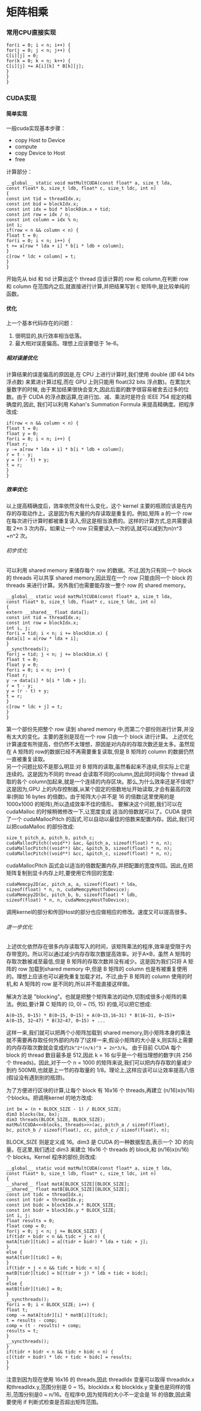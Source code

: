 # 矩阵相乘
### 常用CPU直接实现

```
for(i = 0; i < n; i++) {
for(j = 0; j < n; j++) {
C[i][j] = 0;
for(k = 0; k < n; k++) {
C[i][j] += A[i][k] * B[k][j];
}
}
}
```
### CUDA实现
#### 简单实现
一般cuda实现基本步骤：
- copy Host to Device
- compute 
- copy Device to Host
- free

计算部分：

```
__global__ static void matMultCUDA(const float* a, size_t lda,
const float* b, size_t ldb, float* c, size_t ldc, int n)
{
const int tid = threadIdx.x;
const int bid = blockIdx.x;
const int idx = bid * blockDim.x + tid;
const int row = idx / n;
const int column = idx % n;
int i;
if(row < n && column < n) {
float t = 0;
for(i = 0; i < n; i++) {
t += a[row * lda + i] * b[i * ldb + column];
}
c[row * ldc + column] = t;
}
}
```
开始先从 bid 和 tid 计算出这个 thread 应该计算的 row 和 column,在判断 row 和 column 在范围内之后,就直接进行计算,并把结果写到 c 矩阵中,是比较单纯的函数。

#### 优化
上一个基本代码存在的问题： 
1. 很明显的,执行效率相当低落。
2. 最大相对误差偏高。理想上应该要低于 1e-6。


##### 相对误差优化
计算结果的误差偏高的原因是,在 CPU 上进行计算时,我们使用 double (即 64 bits 浮点数) 来累进计算过程,而在 GPU 上则只能用 float(32 bits 浮点数)。在累加大量数字的时候, 由于累加结果很快会变大,因此后面的数字很容易被舍去过多的位数。由于 CUDA 的浮点数运算,在进行加、减、乘法时是符合 IEEE 754 规定的精确度的,因此, 我们可以利用 Kahan's Summation Formula 来提高精确度。把程序改成:

```
if(row < n && column < n) {
float t = 0;
float y = 0;
for(i = 0; i < n; i++) {
float r;
y -= a[row * lda + i] * b[i * ldb + column];
r = t - y;
y = (r - t) + y;
t = r;
}
}
```
##### 效率优化
以上提高精确度后，效率依然没有什么变化，这个 kernel 主要的瓶颈应该是在内存的存取动作上。这是因为有大量的内存读取是重复的。例如,矩阵 a 的一个 row 在每次进行计算时都被重复读入,但这是相当浪费的。这样的计算方式,总共需要读取 2*n 3 次内存。如果让一个 row 只需要读入一次的话,就可以减到为n(n^3 +n^2 次。

###### 初步优化
可以利用 shared memory 来储存每个 row 的数据。不过,因为只有同一个 block 的 threads 可以共享 shared memory,因此现在一个 row 只能由同一个 block 的 threads 来进行计算。另外我们也需要能存放一整个 row 的 shared memory。
```
__global__ static void matMultCUDA(const float* a, size_t lda,
const float* b, size_t ldb, float* c, size_t ldc, int n)
{
extern __shared__ float data[];
const int tid = threadIdx.x;
const int row = blockIdx.x;
int i, j;
for(i = tid; i < n; i += blockDim.x) {
data[i] = a[row * lda + i];
}
__syncthreads();
for(j = tid; j < n; j += blockDim.x) {
float t = 0;
float y = 0;
for(i = 0; i < n; i++) {
float r;
y -= data[i] * b[i * ldb + j];
r = t - y;
y = (r - t) + y;
t = r;
}
c[row * ldc + j] = t;
}
}
```
第一个部份先把整个 row 读到 shared memory 中,而第二个部份则进行计算,并没有太大的变化。主要的差别是现在一个 row 只由一个 block 进行计算。
上述优化计算速度有所提高，但仍然不太理想，原因是对内存的存取次数还是太多。虽然现在 A 矩阵的 row的数据已经不再需要重复读取,但是 B 矩阵的 column 的数据仍然一直被重复读取。  
另一个问题比较不是那么明显:对 B 矩阵的读取,虽然看起来不连续,但实际上它是连续的。这是因为不同的 thread 会读取不同的column,因此同时间每个 thread 读取的各个 column加起来,就是一个连续的内存区块。那么,为什么效率还是不佳呢?这是因为,GPU 上的内存控制器,从某个固定的倍数地址开始读取,才会有最高的效率(例如 16 bytes 的倍数)。由于矩阵大小并不是 16 的倍数(这里使用的是 1000x1000 的矩阵),所以造成效率不佳的情形。
要解决这个问题,我们可以在 cudaMalloc 的时候稍微修改一下,让宽度变成 适当的倍数就可以了。CUDA 提供了一个 cudaMallocPitch 的函式,可以自动以最佳的倍数来配置内存。因此,我们可以把cudaMalloc 的部份改成:
```
size_t pitch_a, pitch_b, pitch_c;
cudaMallocPitch((void**) &ac, &pitch_a, sizeof(float) * n, n);
cudaMallocPitch((void**) &bc, &pitch_b, sizeof(float) * n, n);
cudaMallocPitch((void**) &cc, &pitch_c, sizeof(float) * n, n);

```
cudaMallocPitch 函式会以适当的倍数配置内存,并把配置的宽度传回。因此,在把矩阵复制到显卡内存上时,要使用它传回的宽度:
```
cudaMemcpy2D(ac, pitch_a, a, sizeof(float) * lda,
sizeof(float) * n, n, cudaMemcpyHostToDevice);
cudaMemcpy2D(bc, pitch_b, b, sizeof(float) * ldb,
sizeof(float) * n, n, cudaMemcpyHostToDevice);
```
调用kernel的部分和传回Host的部分也应做相应的修改。速度又可以提高很多。

###### 进一步优化
上述优化依然存在很多内存读取写入的时间，该矩阵乘法的程序,效率是受限于内存带宽的。所以可以通过减少内存存取次数提高效率。对于A×B，虽然 A 矩阵的存取次数被减至最低,但是 B 矩阵的存取次数并没有减少。这是因为我们只将 A 矩阵的 row 加载到shared memory 中,但是 B 矩阵的 column 也是有被重复使用的。理想上应该也可以避免重复加载才对。不过,由于 B 矩阵的 column 使用的时机,和 A 矩阵的 row 是不同的,所以并不能直接这样做。

解决方法是 "blocking"。也就是把整个矩阵乘法的动作,切割成很多小矩阵的乘法。例如,要计算 C 矩阵的 (0, 0) ~ (15, 15) 的值,可以把它想成:
```
A(0~15, 0~15) * B(0~15, 0~15) + A(0~15,16~31) * B(16~31, 0~15)+ A(0~15, 32~47) * B(32~47, 0~15) + ...
```
这样一来,我们就可以把两个小矩阵加载到 shared memory,则小矩阵本身的乘法就不需要再存取任何外部的内存了!这样一来,假设小矩阵的大小是 k,则实际上需要的内存存取次数就会变成约`2k^2*(n/k)^3 = 2n*3/k`。
由于目前 CUDA 每个 block 的 thread 数目最多是 512,因此 k = 16 似乎是一个相当理想的数字(共 256 个 threads)。因此,对于一个 n = 1000 的矩阵来说,我们可以把内存存取的量减少到约 500MB,也就是上一节的存取量的 1/8。理论上,这样应该可以让效率提高八倍(假设没有遇到别的瓶颈)。

为了方便进行区块的计算,让每个 block 有 16x16 个 threads,再建立 (n/16)x(n/16) 个blocks。把调用kernel 的地方改成:
```
int bx = (n + BLOCK_SIZE - 1) / BLOCK_SIZE;
dim3 blocks(bx, bx);
dim3 threads(BLOCK_SIZE, BLOCK_SIZE);
matMultCUDA<<<blocks, threads>>>(ac, pitch_a / sizeof(float),
bc, pitch_b / sizeof(float), cc, pitch_c / sizeof(float), n);
```
BLOCK_SIZE 则是定义成 16。dim3 是 CUDA 的一种数据型态,表示一个 3D 的向量。在这里,我们透过 dim3 来建立 16x16 个 threads 的 block,和 (n/16)x(n/16) 个 blocks。Kernel 程序的部份,则改成:
```
__global__ static void matMultCUDA(const float* a, size_t lda,
const float* b, size_t ldb, float* c, size_t ldc, int n)
{
__shared__ float matA[BLOCK_SIZE][BLOCK_SIZE];
__shared__ float matB[BLOCK_SIZE][BLOCK_SIZE];
const int tidc = threadIdx.x;
const int tidr = threadIdx.y;
const int bidc = blockIdx.x * BLOCK_SIZE;
const int bidr = blockIdx.y * BLOCK_SIZE;
int i, j;
float results = 0;
float comp = 0;
for(j = 0; j < n; j += BLOCK_SIZE) {
if(tidr + bidr < n && tidc + j < n) {
matA[tidr][tidc] = a[(tidr + bidr) * lda + tidc + j];
}
else {
matA[tidr][tidc] = 0;
}
if(tidr + j < n && tidc + bidc < n) {
matB[tidr][tidc] = b[(tidr + j) * ldb + tidc + bidc];
}
else {
matB[tidr][tidc] = 0;
}
__syncthreads();
for(i = 0; i < BLOCK_SIZE; i++) {
float t;
comp -= matA[tidr][i] * matB[i][tidc];
t = results - comp;
comp = (t - results) + comp;
results = t;
}
__syncthreads();
}
if(tidr + bidr < n && tidc + bidc < n) {
c[(tidr + bidr) * ldc + tidc + bidc] = results;
}
}
```
注意到因为现在使用 16x16 的 threads,因此 threadIdx 变量可以取得 threadIdx.x 和threadIdx.y,范围分别是 0 ~ 15。blockIdx.x 和 blockIdx.y 变量也是同样的情形,范围分别是0 ~ n/16。在程序中,因为矩阵的大小不一定会是 16 的倍数,因此需要使用 if 判断式检查是否超出矩阵范围。
